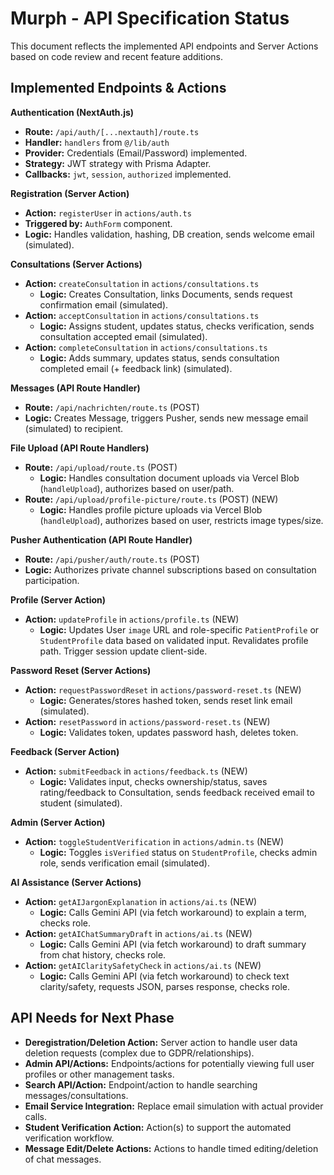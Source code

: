 # Murph - API Specification Status

This document reflects the implemented API endpoints and Server Actions based on code review and recent feature additions.

## Implemented Endpoints & Actions

**Authentication (NextAuth.js)**

*   **Route:** `/api/auth/[...nextauth]/route.ts`
*   **Handler:** `handlers` from `@/lib/auth`
*   **Provider:** Credentials (Email/Password) implemented.
*   **Strategy:** JWT strategy with Prisma Adapter.
*   **Callbacks:** `jwt`, `session`, `authorized` implemented.

**Registration (Server Action)**

*   **Action:** `registerUser` in `actions/auth.ts`
*   **Triggered by:** `AuthForm` component.
*   **Logic:** Handles validation, hashing, DB creation, sends welcome email (simulated).

**Consultations (Server Actions)**

*   **Action:** `createConsultation` in `actions/consultations.ts`
    *   **Logic:** Creates Consultation, links Documents, sends request confirmation email (simulated).
*   **Action:** `acceptConsultation` in `actions/consultations.ts`
    *   **Logic:** Assigns student, updates status, checks verification, sends consultation accepted email (simulated).
*   **Action:** `completeConsultation` in `actions/consultations.ts`
    *   **Logic:** Adds summary, updates status, sends consultation completed email (+ feedback link) (simulated).

**Messages (API Route Handler)**

*   **Route:** `/api/nachrichten/route.ts` (POST)
*   **Logic:** Creates Message, triggers Pusher, sends new message email (simulated) to recipient.

**File Upload (API Route Handlers)**

*   **Route:** `/api/upload/route.ts` (POST)
    *   **Logic:** Handles consultation document uploads via Vercel Blob (`handleUpload`), authorizes based on user/path.
*   **Route:** `/api/upload/profile-picture/route.ts` (POST) (NEW)
    *   **Logic:** Handles profile picture uploads via Vercel Blob (`handleUpload`), authorizes based on user, restricts image types/size.

**Pusher Authentication (API Route Handler)**

*   **Route:** `/api/pusher/auth/route.ts` (POST)
*   **Logic:** Authorizes private channel subscriptions based on consultation participation.

**Profile (Server Action)**

*   **Action:** `updateProfile` in `actions/profile.ts` (NEW)
    *   **Logic:** Updates User `image` URL and role-specific `PatientProfile` or `StudentProfile` data based on validated input. Revalidates profile path. Trigger session update client-side.

**Password Reset (Server Actions)**

*   **Action:** `requestPasswordReset` in `actions/password-reset.ts` (NEW)
    *   **Logic:** Generates/stores hashed token, sends reset link email (simulated).
*   **Action:** `resetPassword` in `actions/password-reset.ts` (NEW)
    *   **Logic:** Validates token, updates password hash, deletes token.

**Feedback (Server Action)**

*   **Action:** `submitFeedback` in `actions/feedback.ts` (NEW)
    *   **Logic:** Validates input, checks ownership/status, saves rating/feedback to Consultation, sends feedback received email to student (simulated).

**Admin (Server Action)**

*   **Action:** `toggleStudentVerification` in `actions/admin.ts` (NEW)
    *   **Logic:** Toggles `isVerified` status on `StudentProfile`, checks admin role, sends verification email (simulated).

**AI Assistance (Server Actions)**

*   **Action:** `getAIJargonExplanation` in `actions/ai.ts` (NEW)
    *   **Logic:** Calls Gemini API (via fetch workaround) to explain a term, checks role.
*   **Action:** `getAIChatSummaryDraft` in `actions/ai.ts` (NEW)
    *   **Logic:** Calls Gemini API (via fetch workaround) to draft summary from chat history, checks role.
*   **Action:** `getAIClaritySafetyCheck` in `actions/ai.ts` (NEW)
    *   **Logic:** Calls Gemini API (via fetch workaround) to check text clarity/safety, requests JSON, parses response, checks role.

## API Needs for Next Phase

*   **Deregistration/Deletion Action:** Server action to handle user data deletion requests (complex due to GDPR/relationships).
*   **Admin API/Actions:** Endpoints/actions for potentially viewing full user profiles or other management tasks.
*   **Search API/Action:** Endpoint/action to handle searching messages/consultations.
*   **Email Service Integration:** Replace email simulation with actual provider calls.
*   **Student Verification Action:** Action(s) to support the automated verification workflow.
*   **Message Edit/Delete Actions:** Actions to handle timed editing/deletion of chat messages.